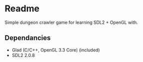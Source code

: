 # Readme

Simple dungeon crawler game for learning SDL2 + OpenGL with.

## Dependancies

- Glad (C/C++, OpenGL 3.3 Core) (included)
- SDL2 2.0.8